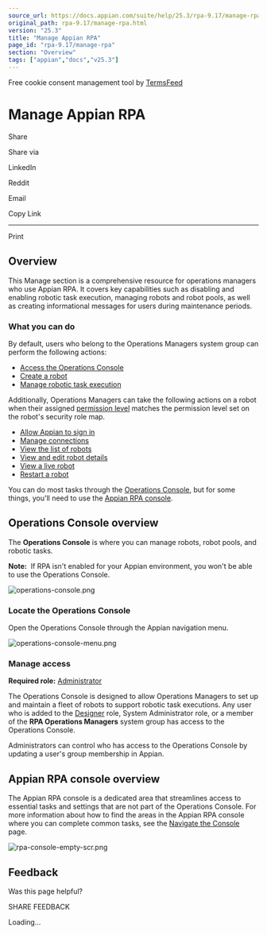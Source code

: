 ```yaml
---
source_url: https://docs.appian.com/suite/help/25.3/rpa-9.17/manage-rpa.html
original_path: rpa-9.17/manage-rpa.html
version: "25.3"
title: "Manage Appian RPA"
page_id: "rpa-9.17/manage-rpa"
section: "Overview"
tags: ["appian","docs","v25.3"]
---
```



Free cookie consent management tool by [TermsFeed](https://www.termsfeed.com/)

# Manage Appian RPA

Share

Share via

LinkedIn

Reddit

Email

Copy Link

* * *

Print

## Overview

This Manage section is a comprehensive resource for operations managers who use Appian RPA. It covers key capabilities such as disabling and enabling robotic task execution, managing robots and robot pools, as well as creating informational messages for users during maintenance periods.

### What you can do

By default, users who belong to the Operations Managers system group can perform the following actions:

-   [Access the Operations Console](#manage-access)
-   [Create a robot](manage-robots-installation-config.html#create-a-robot)
-   [Manage robotic task execution](manage-robotic-tasks.html#manage-robotic-task-executions)

Additionally, Operations Managers can take the following actions on a robot when their assigned [permission level](../object-security.html#permission-levels-in-role-maps) matches the permission level set on the robot's security role map.

-   [Allow Appian to sign in](manage-robots-installation-config.html#allow-appian-to-sign-in)
-   [Manage connections](manage-robots-installation-config.html#manage-connection)
-   [View the list of robots](manage-robots.html#view-the-list-of-robots)
-   [View and edit robot details](manage-robots.html#view-robot-details)
-   [View a live robot](manage-robots.html#view-a-live-robot)
-   [Restart a robot](manage-robots.html#restart-a-robot)

You can do most tasks through the [Operations Console](#operations-console-overview), but for some things, you'll need to use the [Appian RPA console](#appian-rpa-console-overview).

## Operations Console overview

The **Operations Console** is where you can manage robots, robot pools, and robotic tasks.

**Note:**  If RPA isn't enabled for your Appian environment, you won't be able to use the Operations Console.

![operations-console.png](images/operations-console.png)

### Locate the Operations Console

Open the Operations Console through the Appian navigation menu.

![operations-console-menu.png](images/operations-console-menu.png)

### Manage access

**Required role:** [Administrator](learn-user-settings.html#rpa-roles)

The Operations Console is designed to allow Operations Managers to set up and maintain a fleet of robots to support robotic task executions. Any user who is added to the [Designer](../User_Roles.html#designer-role) role, System Administrator role, or a member of the **RPA Operations Managers** system group has access to the Operations Console.

Administrators can control who has access to the Operations Console by updating a user's group membership in Appian.

## Appian RPA console overview

The Appian RPA console is a dedicated area that streamlines access to essential tasks and settings that are not part of the Operations Console. For more information about how to find the areas in the Appian RPA console where you can complete common tasks, see the [Navigate the Console](how-to-navigate-console.html) page.

![rpa-console-empty-scr.png](images/rpa-console-empty-scr.png)

## Feedback

Was this page helpful?

SHARE FEEDBACK

Loading...